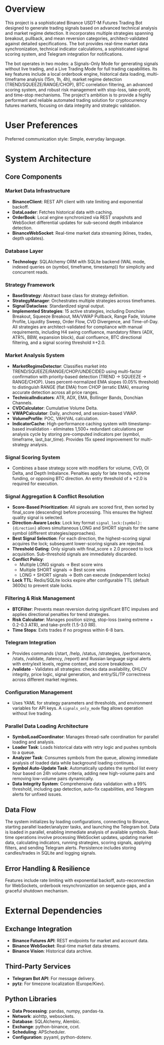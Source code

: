 # Overview

This project is a sophisticated Binance USDT-M Futures Trading Bot designed to generate trading signals based on advanced technical analysis and market regime detection. It incorporates multiple strategies spanning breakout, pullback, and mean reversion categories, architect-validated against detailed specifications. The bot provides real-time market data synchronization, technical indicator calculations, a sophisticated signal scoring system, and Telegram integration for notifications.

The bot operates in two modes: a Signals-Only Mode for generating signals without live trading, and a Live Trading Mode for full trading capabilities. Its key features include a local orderbook engine, historical data loading, multi-timeframe analysis (15m, 1h, 4h), market regime detection (TREND/SQUEEZE/RANGE/CHOP), BTC correlation filtering, an advanced scoring system, and robust risk management with stop-loss, take-profit, and time-stop mechanisms. The project's ambition is to provide a highly performant and reliable automated trading solution for cryptocurrency futures markets, focusing on data integrity and strategic validation.

# User Preferences

Preferred communication style: Simple, everyday language.

# System Architecture

## Core Components

### Market Data Infrastructure
- **BinanceClient**: REST API client with rate limiting and exponential backoff.
- **DataLoader**: Fetches historical data with caching.
- **OrderBook**: Local engine synchronized via REST snapshots and WebSocket differential updates for sub-second depth imbalance detection.
- **BinanceWebSocket**: Real-time market data streaming (klines, trades, depth updates).

### Database Layer
- **Technology**: SQLAlchemy ORM with SQLite backend (WAL mode, indexed queries on (symbol, timeframe, timestamp)) for simplicity and concurrent reads.

### Strategy Framework
- **BaseStrategy**: Abstract base class for strategy definition.
- **StrategyManager**: Orchestrates multiple strategies across timeframes.
- **Signal Dataclass**: Standardized signal output.
- **Implemented Strategies**: 15 active strategies, including Donchian Breakout, Squeeze Breakout, MA/VWAP Pullback, Range Fade, Volume Profile, Liquidity Sweep, Order Flow, CVD Divergence, and Time-of-Day. All strategies are architect-validated for compliance with manual requirements, including H4 swing confluence, mandatory filters (ADX, ATR%, BBW, expansion block), dual confluence, BTC directional filtering, and a signal scoring threshold ≥+2.0.

### Market Analysis System
- **MarketRegimeDetector**: Classifies market into TREND/SQUEEZE/RANGE/CHOP/UNDECIDED using multi-factor confirmation with priority-based detection (TREND → SQUEEZE → RANGE/CHOP). Uses percent-normalized EMA slopes (0.05% threshold) to distinguish RANGE (flat EMA) from CHOP (erratic EMA), ensuring accurate detection across all price ranges.
- **TechnicalIndicators**: ATR, ADX, EMA, Bollinger Bands, Donchian Channels.
- **CVDCalculator**: Cumulative Volume Delta.
- **VWAPCalculator**: Daily, anchored, and session-based VWAP.
- **VolumeProfile**: POC, VAH/VAL calculation.
- **IndicatorCache**: High-performance caching system with timestamp-based invalidation - eliminates 1,500+ redundant calculations per analysis cycle by storing pre-computed indicators per (symbol, timeframe, last_bar_time). Provides 15x speed improvement for multi-strategy analysis.

### Signal Scoring System
- Combines a base strategy score with modifiers for volume, CVD, OI Delta, and Depth Imbalance. Penalties apply for late trends, extreme funding, or opposing BTC direction. An entry threshold of ≥ +2.0 is required for execution.

### Signal Aggregation & Conflict Resolution
- **Score-Based Prioritization**: All signals are scored first, then sorted by final_score (descending) before processing. This ensures the highest quality signal is selected.
- **Direction-Aware Locks**: Lock key format `signal_lock:{symbol}:{direction}` allows simultaneous LONG and SHORT signals for the same symbol (different strategies/approaches).
- **Best Signal Selection**: For each direction, the highest-scoring signal acquires the lock; subsequent lower-scoring signals are rejected.
- **Threshold Gating**: Only signals with final_score ≥ 2.0 proceed to lock acquisition. Sub-threshold signals are immediately discarded.
- **Conflict Policy**: 
  - Multiple LONG signals → Best score wins
  - Multiple SHORT signals → Best score wins
  - LONG + SHORT signals → Both can execute (independent locks)
- **Lock TTL**: Redis/SQLite locks expire after configurable TTL (default 3600s) to prevent stale locks.

### Filtering & Risk Management
- **BTCFilter**: Prevents mean reversion during significant BTC impulses and applies directional penalties for trend strategies.
- **Risk Calculator**: Manages position sizing, stop-loss (swing extreme + 0.2-0.3 ATR), and take-profit (1.5-3.0 RR).
- **Time Stops**: Exits trades if no progress within 6-8 bars.

### Telegram Integration
- Provides commands (/start, /help, /status, /strategies, /performance, /stats, /validate, /latency, /report) and Russian language signal alerts with entry/exit levels, regime context, and score breakdown.
- **/validate** - Validates all strategies: checks data availability, OHLCV integrity, price logic, signal generation, and entry/SL/TP correctness across different market regimes.

### Configuration Management
- Uses YAML for strategy parameters and thresholds, and environment variables for API keys. A `signals_only_mode` flag allows operation without live trading.

### Parallel Data Loading Architecture
- **SymbolLoadCoordinator**: Manages thread-safe coordination for parallel loading and analysis.
- **Loader Task**: Loads historical data with retry logic and pushes symbols to a queue.
- **Analyzer Task**: Consumes symbols from the queue, allowing immediate analysis of loaded data while background loading continues.
- **Symbol Auto-Update Task**: Automatically updates the symbol list every hour based on 24h volume criteria, adding new high-volume pairs and removing low-volume pairs dynamically.
- **Data Integrity System**: Comprehensive data validation with a 99% threshold, including gap detection, auto-fix capabilities, and Telegram alerts for unfixed issues.

## Data Flow
The system initializes by loading configurations, connecting to Binance, starting parallel loader/analyzer tasks, and launching the Telegram bot. Data is loaded in parallel, enabling immediate analysis of available symbols. Real-time operations involve processing WebSocket updates, updating market data, calculating indicators, running strategies, scoring signals, applying filters, and sending Telegram alerts. Persistence includes storing candles/trades in SQLite and logging signals.

## Error Handling & Resilience
Features include rate limiting with exponential backoff, auto-reconnection for WebSockets, orderbook resynchronization on sequence gaps, and a graceful shutdown mechanism.

# External Dependencies

## Exchange Integration
- **Binance Futures API**: REST endpoints for market and account data.
- **Binance WebSocket**: Real-time market data streams.
- **Binance Vision**: Historical data archive.

## Third-Party Services
- **Telegram Bot API**: For message delivery.
- **pytz**: For timezone localization (Europe/Kiev).

## Python Libraries
- **Data Processing**: pandas, numpy, pandas-ta.
- **Network**: aiohttp, websockets.
- **Database**: SQLAlchemy, Alembic.
- **Exchange**: python-binance, ccxt.
- **Scheduling**: APScheduler.
- **Configuration**: pyyaml, python-dotenv.